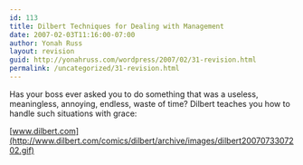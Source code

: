 ```yaml
---
id: 113
title: Dilbert Techniques for Dealing with Management
date: 2007-02-03T11:16:00-07:00
author: Yonah Russ
layout: revision
guid: http://yonahruss.com/wordpress/2007/02/31-revision.html
permalink: /uncategorized/31-revision.html
---
```

Has your boss ever asked you to do something that was a useless, meaningless, annoying, endless, waste of time? Dilbert teaches you how to handle such situations with grace:

[www.dilbert.com](http://www.dilbert.com/comics/dilbert/archive/images/dilbert2007073307202.gif)